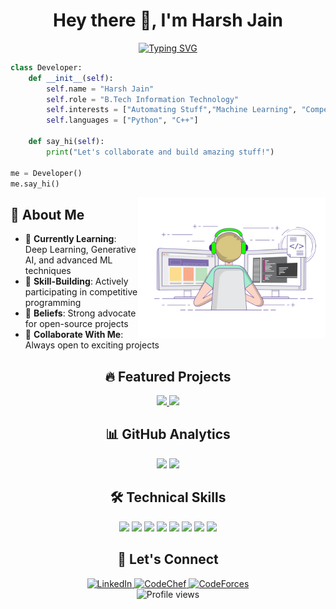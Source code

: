 <h1 align="center">Hey there 👋, I'm Harsh Jain</h1>

<div align="center">
  <a href="https://git.io/typing-svg">
    <img src="https://readme-typing-svg.herokuapp.com?font=Fira+Code&size=22&duration=3000&pause=1000&color=2F81F7&center=true&vCenter=true&width=440&lines=Building+AI+Solutions+🤖;Competitive+Programmer+💻;ML+Engineer+in+Making+🚀" alt="Typing SVG" />
  </a>
</div>

```python
class Developer:
    def __init__(self):
        self.name = "Harsh Jain"
        self.role = "B.Tech Information Technology"
        self.interests = ["Automating Stuff","Machine Learning", "Competitive Programming"]
        self.languages = ["Python", "C++"]
        
    def say_hi(self):
        print("Let's collaborate and build amazing stuff!")

me = Developer()
me.say_hi()
```

<img align="right" alt="Coding" width="300" src="https://github.com/Dark-Knight499/Dark-Knight499/blob/main/readme_gif.gif">

## 🚀 About Me

- 🌱 **Currently Learning**: Deep Learning, Generative AI, and advanced ML techniques
- 🔭 **Skill-Building**: Actively participating in competitive programming
- 🎯 **Beliefs**: Strong advocate for open-source projects
- 🤝 **Collaborate With Me**: Always open to exciting projects

<!-- Featured Projects -->
<h2 align="center">🔥 Featured Projects</h2>
<div align="center">
  <a href="https://github.com/Dark-Knight499/Cosmic-Hacktivist-Seismic-Detection">
    <img src="https://github-readme-stats.vercel.app/api/pin/?username=Dark-Knight499&repo=Qwordle&theme=tokyonight&hide_border=true" />
  </a>
  <a href="https://github.com/Dark-Knight499/Iterated-Prisoner-s-Dilemma-">
    <img src="https://github-readme-stats.vercel.app/api/pin/?username=Dark-Knight499&repo=Iterated-Prisoner-s-Dilemma-&theme=tokyonight&hide_border=true" />
  </a>
</div>

<!-- GitHub Stats -->
<h2 align="center">📊 GitHub Analytics</h2>
<div align="center">
  <img width="49%" src="https://github-readme-streak-stats.herokuapp.com/?user=Dark-Knight499&theme=tokyonight&hide_border=true" />
  <img width="49%" src="https://github-readme-stats.vercel.app/api?username=Dark-Knight499&show_icons=true&theme=tokyonight&hide_border=true" />
</div>

<h2 align="center">🛠️ Technical Skills</h2>
<div align="center">
  <img src="https://img.shields.io/badge/python-%23686DE0.svg?style=for-the-badge&logo=python&logoColor=white" />
  <img src="https://img.shields.io/badge/c++-%23686DE0.svg?style=for-the-badge&logo=c%2B%2B&logoColor=white" />
  <img src="https://img.shields.io/badge/TensorFlow-%23686DE0.svg?style=for-the-badge&logo=TensorFlow&logoColor=white" />
  <img src="https://img.shields.io/badge/PyTorch-%23686DE0.svg?style=for-the-badge&logo=PyTorch&logoColor=white" />
  <img src="https://img.shields.io/badge/react-%23686DE0.svg?style=for-the-badge&logo=react&logoColor=white" />
  <img src="https://img.shields.io/badge/django-%23686DE0.svg?style=for-the-badge&logo=django&logoColor=white" />
  <img src="https://img.shields.io/badge/MongoDB-%23686DE0.svg?style=for-the-badge&logo=mongodb&logoColor=white" />
  <img src="https://img.shields.io/badge/mysql-%23686DE0.svg?style=for-the-badge&logo=mysql&logoColor=white" />
</div>

<h2 align="center">🤝 Let's Connect</h2>
<div align="center">
  <a href="https://linkedin.com/in/harsh-jain-82243128b">
    <img src="https://img.shields.io/badge/LinkedIn-%23686DE0.svg?style=for-the-badge&logo=linkedin&logoColor=white" alt="LinkedIn"/>
  </a>
  <a href="https://www.codechef.com/users/darkknight_03">
    <img src="https://img.shields.io/badge/CodeChef-%23686DE0.svg?style=for-the-badge&logo=codechef&logoColor=white" alt="CodeChef"/>
  </a>
  <a href="https://codeforces.com/profile/harshrajivjain10">
    <img src="https://img.shields.io/badge/Codeforces-%23686DE0.svg?style=for-the-badge&logo=codeforces&logoColor=white" alt="CodeForces"/>
  </a>
</div>

<div align="center">
  <img src="https://komarev.com/ghpvc/?username=Dark-Knight499&style=flat-square&color=blue" alt="Profile views" />
</div>

